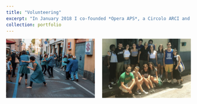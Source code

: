 ```yaml
---
title: "Volunteering"
excerpt: "In January 2018 I co-founded *Opera APS*, a Circolo ARCI and cultural center that uses dance and art therapy to support individuals facing psychological challenges. Through creative expression, we provide a space for people to engage with the arts as a means of therapy and personal growth. The same year, I joined *Libera. Associazioni, Nomi e Numeri contro le Mafie* as a volunteer. Libera is a nationally recognised association working on raising awareness about Mafia infiltrations and the threats posed by organized crime in Italy. I also volunteered and took part in projects to restore Mafia-confiscated properties in the South of Italy."
collection: portfolio
---
```


<!-- Images side by side -->
<div style="display: flex; justify-content: center; text-align: center; gap: 20px;">
    <img src="/images/WhatsApp%20Image%202025-01-17%20at%2011.14.50.jpeg" alt="Image 1" style="width: 48%;"/>
    <img src="/images/WhatsApp%20Image%202025-01-20%20at%2012.14.25.jpeg" alt="Image 2" style="width: 48%;"/>
</div>
